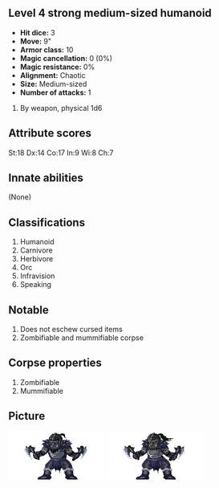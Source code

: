 ## Level 4 strong medium-sized humanoid

- **Hit dice:** 3
- **Move:** 9"
- **Armor class:** 10
- **Magic cancellation:** 0 (0%)
- **Magic resistance:** 0%
- **Alignment:** Chaotic
- **Size:** Medium-sized
- **Number of attacks:** 1
1. By weapon, physical 1d6

## Attribute scores

St:18 Dx:14 Co:17 In:9 Wi:8 Ch:7

## Innate abilities

(None)

## Classifications

1. Humanoid
2. Carnivore
3. Herbivore
4. Orc
5. Infravision
6. Speaking

## Notable

1. Does not eschew cursed items
2. Zombifiable and mummifiable corpse

## Corpse properties

1. Zombifiable
2. Mummifiable

## Picture

![Black orc](https://github.com/hyvanmielenpelit/GnollHackTileSet/blob/main/Monsters/black_orc/black_orc.png) ![Black orc](https://github.com/hyvanmielenpelit/GnollHackTileSet/blob/main/Monsters/black_orc/black_orc_female.png)
